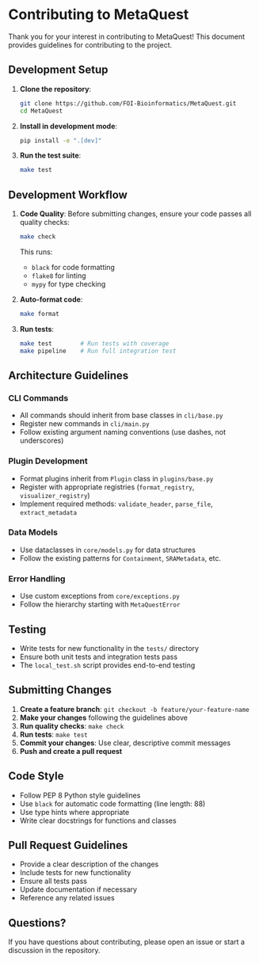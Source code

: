 # Contributing to MetaQuest

Thank you for your interest in contributing to MetaQuest! This document provides guidelines for contributing to the project.

## Development Setup

1. **Clone the repository**:
   ```bash
   git clone https://github.com/FOI-Bioinformatics/MetaQuest.git
   cd MetaQuest
   ```

2. **Install in development mode**:
   ```bash
   pip install -e ".[dev]"
   ```

3. **Run the test suite**:
   ```bash
   make test
   ```

## Development Workflow

1. **Code Quality**: Before submitting changes, ensure your code passes all quality checks:
   ```bash
   make check
   ```
   This runs:
   - `black` for code formatting
   - `flake8` for linting
   - `mypy` for type checking

2. **Auto-format code**:
   ```bash
   make format
   ```

3. **Run tests**:
   ```bash
   make test        # Run tests with coverage
   make pipeline    # Run full integration test
   ```

## Architecture Guidelines

### CLI Commands
- All commands should inherit from base classes in `cli/base.py`
- Register new commands in `cli/main.py`
- Follow existing argument naming conventions (use dashes, not underscores)

### Plugin Development
- Format plugins inherit from `Plugin` class in `plugins/base.py`
- Register with appropriate registries (`format_registry`, `visualizer_registry`)
- Implement required methods: `validate_header`, `parse_file`, `extract_metadata`

### Data Models
- Use dataclasses in `core/models.py` for data structures
- Follow the existing patterns for `Containment`, `SRAMetadata`, etc.

### Error Handling
- Use custom exceptions from `core/exceptions.py`
- Follow the hierarchy starting with `MetaQuestError`

## Testing

- Write tests for new functionality in the `tests/` directory
- Ensure both unit tests and integration tests pass
- The `local_test.sh` script provides end-to-end testing

## Submitting Changes

1. **Create a feature branch**: `git checkout -b feature/your-feature-name`
2. **Make your changes** following the guidelines above
3. **Run quality checks**: `make check`
4. **Run tests**: `make test`
5. **Commit your changes**: Use clear, descriptive commit messages
6. **Push and create a pull request**

## Code Style

- Follow PEP 8 Python style guidelines
- Use `black` for automatic code formatting (line length: 88)
- Use type hints where appropriate
- Write clear docstrings for functions and classes

## Pull Request Guidelines

- Provide a clear description of the changes
- Include tests for new functionality
- Ensure all tests pass
- Update documentation if necessary
- Reference any related issues

## Questions?

If you have questions about contributing, please open an issue or start a discussion in the repository.